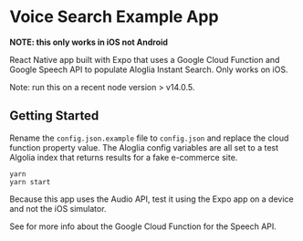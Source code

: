 # Voice Search Example App

**NOTE: this only works in iOS not Android**

React Native app built with Expo that uses a Google Cloud Function and Google Speech API to populate Aloglia Instant Search. Only works on iOS.

Note: run this on a recent node version > v14.0.5.

## Getting Started

Rename the `config.json.example` file to `config.json` and replace the cloud function property value. The Aloglia config variables are all set to a test Algolia index that returns results for a fake e-commerce site.

```
yarn
yarn start 
```
 
Because this app uses the Audio API, test it using the Expo app on a device and not the iOS simulator.

See for more info about the Google Cloud Function for the Speech API.
